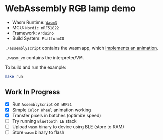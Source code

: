 # WebAssembly RGB lamp demo

- Wasm Runtime: [`Wasm3`](https://github.com/wasm3/wasm3)
- MCU: `Nordic nRF51822`
- Framework: `Arduino`
- Build System: `PlatformIO`

`./assemblyscript` contains the wasm app, which [implements an animation](/blob/master/assemblyscript/app.ts).

`./wasm_vm` contains the interpreter/VM.

To build and run the example:
```sh
make run
```

## Work In Progress

- [x] Run `AssemblyScript` on `nRF51`
- [x] Simple `Color Wheel` animation working
- [x] Transfer pixels in batches (optimize speed)
- [ ] Try running `Bluetooth LE` stack
- [ ] Upload `wasm` binary to device using BLE (store to RAM)
- [ ] Store `wasm` binary to flash
